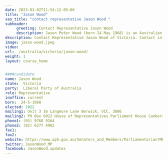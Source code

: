 ```yaml
---
date: 2023-03-02T11:54:12-05:00
title: "Jason Wood"
seo_title: "contact representative Jason Wood "
subheader:
     greeting: Contact Representative Jason Wood
     description: Jason Peter Wood (born 24 May 1968) is an Australian politician and former police officer. He is a member of the Liberal Party and served as the Assistant Minister for Customs, Community Safety and Multicultural Affairs in the Morrison Government from May 2019 until May 2022, following the appointment of the Albanese ministry. He represents the Division of La Trobe in Victoria, which he has held since 2013 and previously from 2004 to 2010.
description: Contact Representative Jason Wood of Victoria. Contact information for Jason Wood includes email address, phone number, and mailing address.
image: jason-wood.jpeg
video:
url:  /australia/victoria/jason-wood/
weight: 1
layout: course_home


####candidate
name: Jason Wood
state:	Victoria
party:	Liberal Party of Australia
role: Representative
inoffice: current
born:  24-5-1968
elected: 2022
mailing1: Unit 3 16 Langmore Lane Berwick, VIC, 3806
mailing2: PO Box 6022 House of Representatives Parliament House Canberra ACT 2600
phone1:	(03) 9768 9164
phone2: (02) 6277 4982
fax1:
fax2:
website: https://www.aph.gov.au/Senators_and_Members/Parliamentarian?MPID=E0F
twitter: JasonWood_MP
facebook: JasonWood.updates
---
```

